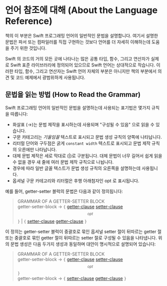 # 언어 참조에 대해 \(About the Language Reference\)

책의 이 부분은 Swift 프로그래밍 언어의 일반적인 문법을 설명합니다. 여기서 설명한 문법은 파서 또는 컴파일러를 직접 구현하는 것보다 언어를 더 자세히 이해하는데 도움을 주기 위한 것입니다.

Swift 의 코드의 거의 모든 곳에 나타나는 많은 공통 타입, 함수, 그리고 연산자가 실제로 Swift 표준 라이브러리에 정의되어 있으므로 Swift 언어는 상대적으로 작습니다. 이러한 타입, 함수, 그리고 연산자는 Swift 언어 자체의 부분은 아니지만 책의 부분에서 의견 및 코드 예제에서 광범위하게 사용됩니다.

## 문법을 읽는 방법 \(How to Read the Grammar\)

Swift 프로그래밍 언어의 일반적인 문법을 설명하는데 사용되는 표기법은 몇가지 규칙을 따릅니다:

* 화살표 \(→\)는 문법 제작을 표시하는데 사용되며 "구성될 수 있음" 으로 읽을 수 있습니다.
* 구문 카테고리는 _기울임꼴_ 텍스트로 표시되고 문법 생성 규칙의 양쪽에 나타납니다.
* 리터럴 단어와 구두점은 굵게 `constant width` 텍스트로 표시되고 문법 제작 규칙의 오른에만 나타납니다.
* 대체 문법 제작은 세로 막대로 \(\|\)로 구분됩니다. 대체 문법이 너무 길어서 쉽게 읽을 수 없을 경우 새 줄에 여러 문법 제작 규칙으로 나뉩니다.
* 경우에 따라 일반 글꼴 텍스트가 문법 생성 규칙의 오른쪽을 설명하는데 사용됩니다.
* 옵셔널 구문 카테고리와 리터럴은 후행 아래첨자인 opt 로 표시됩니다.

예를 들어, getter-setter 블럭의 문법은 다음과 같이 정의됩니다:

> GRAMMAR OF A GETTER-SETTER BLOCK  
> getter-setter-block → `{` [getter-clause](https://docs.swift.org/swift-book/ReferenceManual/Declarations.html#grammar_getter-clause)  [setter-clause](https://docs.swift.org/swift-book/ReferenceManual/Declarations.html#grammar_setter-clause) $$_{opt}$$ `}` \|  `{` [setter-clause](https://docs.swift.org/swift-book/ReferenceManual/Declarations.html#grammar_setter-clause)  [getter-clause](https://docs.swift.org/swift-book/ReferenceManual/Declarations.html#grammar_getter-clause)  `}`

이 정의는 getter-setter 블럭이 중괄호로 묶인 옵셔널 setter 절이 뒤따르는 getter 절 또는 중괄호로 묶인 getter 절이 뒤따르는 setter 절로 구성될 수 있음을 나타냅니다. 위의 문법 생성은 다음 두가지 생성과 동일하며 대안이 명시적으로 설명되어 있습니다:

> GRAMMAR OF A GETTER-SETTER BLOCK  
> getter-setter-block → `{` [getter-clause](https://docs.swift.org/swift-book/ReferenceManual/Declarations.html#grammar_getter-clause)  [setter-clause](https://docs.swift.org/swift-book/ReferenceManual/Declarations.html#grammar_setter-clause) $$_{opt}$$ `}`   
> getter-setter-block → `{` [setter-clause](https://docs.swift.org/swift-book/ReferenceManual/Declarations.html#grammar_setter-clause)  [getter-clause](https://docs.swift.org/swift-book/ReferenceManual/Declarations.html#grammar_getter-clause)  `}`


